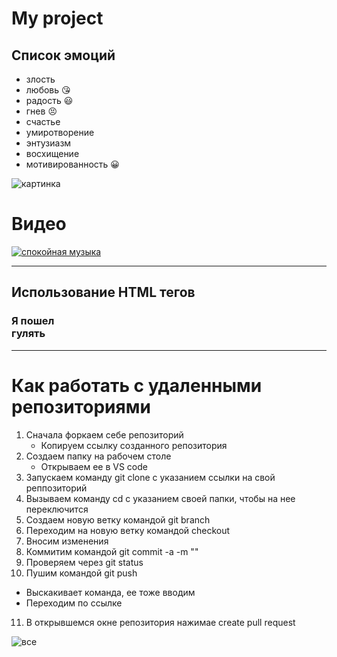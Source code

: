 # My project
## Список эмоций
* злость
* любовь :kissing_heart:
* радость :smiley:
* гнев :persevere:
* счастье
* умиротворение
* энтузиазм
* восхищение
* мотивированность :grinning:


![картинка](https://berez.org/uploads/posts/2020-03/1584418352_s1200.jpg)

# Видео
[![спокойная музыка](https://www.shkolazhizni.ru/img/content/i187/187867_or.jpg)](https://www.youtube.com/watch?v=S7U8ExhCK50)

---
## Использование HTML тегов
### **Я пошел <br> гулять**
---


# Как работать с удаленными репозиториями

1. Сначала форкаем себе репозиторий
   * Копируем ссылку созданного репозитория
2. Создаем папку на рабочем столе
   * Открываем ее в VS code
3. Запускаем команду git clone с указанием ссылки на свой реппозиторий
4. Вызываем команду cd с указанием своей папки, чтобы на нее переключится
5. Создаем новую ветку командой git branch 
6. Переходим на новую ветку командой checkout
7. Вносим изменения
8. Коммитим командой git commit -a -m ""
9. Проверяем через git status
10. Пушим командой git push
   * Выскакивает команда, ее тоже вводим
   * Переходим по ссылке
11. В открывшемся окне репозитория нажимае create pull request

![все](https://avatars.mds.yandex.net/i?id=0c52a8fd804202bd2be981e7b0df240f-5875719-images-thumbs&n=13)
